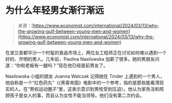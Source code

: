 <!--yml

category: 未分类

date: 2024-05-27 14:56:55

-->

# 为什么年轻男女渐行渐远

> 来源：[https://www.economist.com/international/2024/03/13/why-the-growing-gulf-between-young-men-and-women](https://www.economist.com/international/2024/03/13/why-the-growing-gulf-between-young-men-and-women)

在波兰首都华沙一个时髦的食品市场上，两位女工程师正在讨论如何难以遇到一个好的、开明的男人。几年前，Paulina Nasilowska 加薪了很多。她的男朋友问道：“你和老板有一腿吗？”现在他已经是前男友了。

Nasilowska 小姐的朋友 Joanna Walczak 记得她在 Tinder 上遇到的一个男人，他自称是一个“红色药丸”（《黑客帝国》电影中的一个参考，指的是那些能看清现实的人。在“男权运动圈子”里，这表示意识到男性受到压迫）。他认为家务活和照顾孩子是女人的事，而且认为女性不能当领导。他们没有第二次约会。
